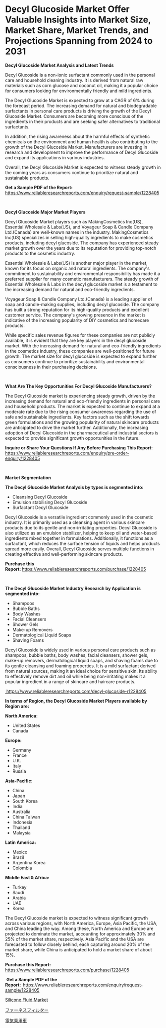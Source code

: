 <p><h1>Decyl Glucoside Market Offer Valuable Insights into Market Size, Market Share, Market Trends, and Projections Spanning from 2024 to 2031</h1></p><p><strong>Decyl Glucoside Market Analysis and Latest Trends</strong></p>
<p><p>Decyl Glucoside is a non-ionic surfactant commonly used in the personal care and household cleaning industry. It is derived from natural raw materials such as corn glucose and coconut oil, making it a popular choice for consumers looking for environmentally friendly and mild ingredients.</p><p>The Decyl Glucoside Market is expected to grow at a CAGR of 6% during the forecast period. The increasing demand for natural and biodegradable surfactants in personal care products is driving the growth of the Decyl Glucoside Market. Consumers are becoming more conscious of the ingredients in their products and are seeking safer alternatives to traditional surfactants.</p><p>In addition, the rising awareness about the harmful effects of synthetic chemicals on the environment and human health is also contributing to the growth of the Decyl Glucoside Market. Manufacturers are investing in research and development to improve the performance of Decyl Glucoside and expand its applications in various industries.</p><p>Overall, the Decyl Glucoside Market is expected to witness steady growth in the coming years as consumers continue to prioritize natural and sustainable products.</p></p>
<p><strong>Get a Sample PDF of the Report:&nbsp;</strong> <a href="https://www.reliableresearchreports.com/enquiry/request-sample/1228405">https://www.reliableresearchreports.com/enquiry/request-sample/1228405</a></p>
<p>&nbsp;</p>
<p><strong>Decyl Glucoside Major Market Players</strong></p>
<p><p>Decyl Glucoside Market players such as MakingCosmetics Inc(US), Essential Wholesale & Labs(US), and Voyageur Soap & Candle Company Ltd.(Canada) are well-known names in the industry. MakingCosmetics Inc(US) specializes in selling high-quality ingredients to make cosmetics products, including decyl glucoside. The company has experienced steady market growth over the years due to its reputation for providing top-notch products to the cosmetic industry. </p><p>Essential Wholesale & Labs(US) is another major player in the market, known for its focus on organic and natural ingredients. The company's commitment to sustainability and environmental responsibility has made it a preferred supplier for many cosmetic manufacturers. The steady growth of Essential Wholesale & Labs in the decyl glucoside market is a testament to the increasing demand for natural and eco-friendly ingredients.</p><p>Voyageur Soap & Candle Company Ltd.(Canada) is a leading supplier of soap and candle-making supplies, including decyl glucoside. The company has built a strong reputation for its high-quality products and excellent customer service. The company's growing presence in the market is indicative of the increasing popularity of DIY cosmetics and homecare products.</p><p>While specific sales revenue figures for these companies are not publicly available, it is evident that they are key players in the decyl glucoside market. With the increasing demand for natural and eco-friendly ingredients in the cosmetics industry, these companies are well-positioned for future growth. The market size for decyl glucoside is expected to expand further as consumers continue to prioritize sustainability and environmental consciousness in their purchasing decisions.</p></p>
<p>&nbsp;</p>
<p><strong>What Are The Key Opportunities For Decyl Glucoside Manufacturers?</strong></p>
<p><p>The Decyl Glucoside market is experiencing steady growth, driven by the increasing demand for natural and eco-friendly ingredients in personal care and household products. The market is expected to continue to expand at a moderate rate due to the rising consumer awareness regarding the use of safe and sustainable ingredients. Key factors such as the shift towards green formulations and the growing popularity of natural skincare products are anticipated to drive the market further. Additionally, the increasing adoption of Decyl Glucoside in the pharmaceutical and industrial sectors is expected to provide significant growth opportunities in the future.</p></p>
<p><strong>Inquire or Share Your Questions If Any Before Purchasing This Report:</strong> <a href="https://www.reliableresearchreports.com/enquiry/pre-order-enquiry/1228405">https://www.reliableresearchreports.com/enquiry/pre-order-enquiry/1228405</a></p>
<p>&nbsp;</p>
<p><strong>Market Segmentation</strong></p>
<p><strong>The Decyl Glucoside Market Analysis by types is segmented into:</strong></p>
<p><ul><li>Cleansing Decyl Glucoside</li><li>Emulsion stabilising Decyl Glucoside</li><li>Surfactant Decyl Glucoside</li></ul></p>
<p><p>Decyl Glucoside is a versatile ingredient commonly used in the cosmetic industry. It is primarily used as a cleansing agent in various skincare products due to its gentle and non-irritating properties. Decyl Glucoside is also utilized as an emulsion stabilizer, helping to keep oil and water-based ingredients mixed together in formulations. Additionally, it functions as a surfactant, which reduces the surface tension of liquids and helps products spread more easily. Overall, Decyl Glucoside serves multiple functions in creating effective and well-performing skincare products.</p></p>
<p><strong>Purchase this Report:&nbsp;</strong><a href="https://www.reliableresearchreports.com/purchase/1228405">https://www.reliableresearchreports.com/purchase/1228405</a></p>
<p>&nbsp;</p>
<p><strong>The Decyl Glucoside Market Industry Research by Application is segmented into:</strong></p>
<p><ul><li>Shampoos</li><li>Bubble Baths</li><li>Body Washes</li><li>Facial Cleansers</li><li>Shower Gels</li><li>Make-up Removers</li><li>Dermatological Liquid Soaps</li><li>Shaving Foams</li></ul></p>
<p><p>Decyl Glucoside is widely used in various personal care products such as shampoos, bubble baths, body washes, facial cleansers, shower gels, make-up removers, dermatological liquid soaps, and shaving foams due to its gentle cleansing and foaming properties. It is a mild surfactant derived from natural sources, making it an ideal choice for sensitive skin. Its ability to effectively remove dirt and oil while being non-irritating makes it a popular ingredient in a range of skincare and haircare products.</p></p>
<p><a href="https://www.reliableresearchreports.com/decyl-glucoside-r1228405">&nbsp;https://www.reliableresearchreports.com/decyl-glucoside-r1228405</a></p>
<p><strong>In terms of Region, the Decyl Glucoside Market Players available by Region are:</strong></p>
<p>
    <p> <strong> North America: </strong>
        <ul>
            <li>United States</li>
            <li>Canada</li>
        </ul>
        </p> 
    <p> <strong> Europe: </strong>
        <ul>
            <li>Germany</li>
            <li>France</li>
            <li>U.K.</li>
            <li>Italy</li>
            <li>Russia</li>
        </ul>
        </p> 
    <p> <strong> Asia-Pacific: </strong>
        <ul>
            <li>China</li>
            <li>Japan</li>
            <li>South Korea</li>
            <li>India</li>
            <li>Australia</li>
            <li>China Taiwan</li>
            <li>Indonesia</li>
            <li>Thailand</li>
            <li>Malaysia</li>
        </ul>
        </p> 
    <p> <strong> Latin America: </strong>
        <ul>
            <li>Mexico</li>
            <li>Brazil</li>
            <li>Argentina Korea</li>
            <li>Colombia</li>
        </ul>
        </p> 
    <p> <strong> Middle East & Africa: </strong>
        <ul>
            <li>Turkey</li>
            <li>Saudi</li>
            <li>Arabia</li>
            <li>UAE</li>
            <li>Korea</li>
        </ul>
    </p>
    </p>
<p><p>The Decyl Glucoside market is expected to witness significant growth across various regions, with North America, Europe, Asia Pacific, the USA, and China leading the way. Among these, North America and Europe are projected to dominate the market, accounting for approximately 30% and 25% of the market share, respectively. Asia Pacific and the USA are forecasted to follow closely behind, each capturing around 20% of the market share, while China is anticipated to hold a market share of about 15%.</p></p>
<p><strong>Purchase this Report: </strong><a href="https://www.reliableresearchreports.com/purchase/1228405">https://www.reliableresearchreports.com/purchase/1228405</a></p>
<p>&nbsp;<strong>Get a Sample PDF of the Report:&nbsp;&nbsp;</strong><a href="https://www.reliableresearchreports.com/enquiry/request-sample/1228405">https://www.reliableresearchreports.com/enquiry/request-sample/1228405</a></p>
<p><strong></strong></p>
<p><p><a href="https://military-diascia-e68.notion.site/Silicone-Fluid-Market-Size-Focuses-on-Market-Dynamics-In-Depth-Analysis-and-Future-Projections-of-i-775c3bba8cfb4e8287bd1ccc0b4b592f">Silicone Fluid Market</a></p><p><a href="https://medium.com/@idellamante2023/2024%E5%B9%B4%E3%81%8B%E3%82%892031%E5%B9%B4%E3%81%AE%E6%9C%9F%E9%96%93%E3%81%AB%E4%BA%88%E6%B8%AC%E3%81%95%E3%82%8C%E3%82%8B%E3%83%95%E3%82%A1%E3%83%BC%E3%83%8D%E3%82%B9%E3%83%95%E3%82%A3%E3%83%AB%E3%82%BF%E3%83%BC%E5%B8%82%E5%A0%B4%E3%81%AE%E3%83%88%E3%83%AC%E3%83%B3%E3%83%89%E3%81%A8%E5%B8%82%E5%A0%B4%E5%88%86%E6%9E%90-593809fd88d1">ファーネスフィルター</a></p><p><a href="https://medium.com/@johneahan44556754/%E9%9B%BB%E5%8B%95%E4%B9%97%E7%94%A8%E8%BB%8A%E5%B8%82%E5%A0%B4%E8%AA%BF%E6%9F%BB%E3%83%AC%E3%83%9D%E3%83%BC%E3%83%88-%E3%81%9D%E3%81%AE%E6%AD%B4%E5%8F%B2%E3%81%A82031%E5%B9%B4%E3%81%BE%E3%81%A7%E3%81%AE%E4%BA%88%E6%B8%AC-f4119d9ab01b">電気乗用車</a></p></p>